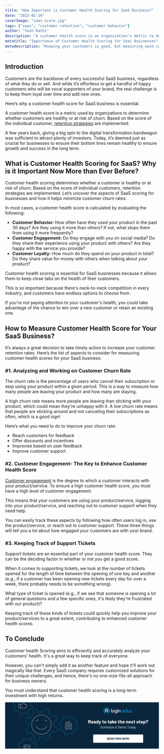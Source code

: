 ```yaml
---
title: "How Important is Customer Health Scoring for SaaS Business?"
date: "2023-01-19"
coverImage: "saas-score.jpg"
tags: ["saas", "customer retention", "customer behavior"]
author: "Yash Rathi"
description: "A customer health score is an organization's metric to determine whether customers are healthy or at risk of churn. Based on the score of the individual customer, retention strategies are implemented."
metatitle: "Importance of Customer Health Scoring for Saas Businesses"
metadescription: "Knowing your customers is good, but measuring each customer’s satisfaction level is essential. Here’s where customer health scoring comes to play. Read more."
---
```


## Introduction

Customers are the backbone of every successful SaaS business, regardless of what they do or sell. And while it’s effortless to get a handful of happy customers who will be vocal supporters of your brand, the real challenge is to keep them loyal over time and add new ones. 

Here’s why a customer health score for SaaS business is essential.

A customer health score is a metric used by organizations to determine whether customers are healthy or at risk of churn. Based on the score of the individual customer, [retention strategies](https://blog.loginradius.com/growth/how-customer-retention-can-help-businesses-grow/) are implemented. 

A few years back, giving a big spin to the digital transformation bandwagon was sufficient to attract plenty of investors. Today, it’s deemed just as crucial for businesses to ensure their bottom lines remain healthy to ensure growth and success in the long term. 


## What is Customer Health Scoring for SaaS? Why is it Important Now More than Ever Before? 

Customer health scoring determines whether a customer is healthy or at risk of churn. Based on the score of individual customers, retention strategies are implemented. Let’s uncover the aspects of SaaS scoring for businesses and how it helps minimize customer churn rates.

In most cases, a customer health score is calculated by evaluating the following:



* **Customer Behavior:** How often have they used your product in the past 30 days? Are they using it more than others? If not, what stops them from using it more frequently?
* **Customer Engagement:** Do they engage with you on social media? Do they share their experience using your product with others? Are they happy with the service you provide?
* **Customer Loyalty:** How much do they spend on your product in total? Do they share value for money with others when talking about your product?

Customer health scoring is essential for SaaS businesses because it allows them to keep close tabs on the health of their customers.

This is so important because there's neck-to-neck competition in every industry, and customers have endless options to choose from.

If you're not paying attention to your customer's health, you could take advantage of the chance to win over a new customer or retain an existing one.


## How to Measure Customer Health Score for Your SaaS Business? 

It’s always a great decision to take timely action to increase your customer retention rates. Here’s the list of aspects to consider for measuring customer health scores for your SaaS business:


### #1.  Analyzing and Working on Customer Churn Rate

The churn rate is the percentage of users who cancel their subscription or stop using your product within a given period. This is a way to measure how many people are leaving your product and how many are staying.  

A high churn rate means more people are leaving than sticking with your product, which could mean they're unhappy with it. A low churn rate means that people are sticking around and not canceling their subscriptions as often, which is a good sign!

Here’s what you need to do to improve your churn rate: 



* Reach customers for feedback
* Offer discounts and incentives
* Improvise based on user feedback 
* Improve customer support


### #2. Customer Engagement- The Key to Enhance Customer Health Score

[Customer engagement](https://blog.loginradius.com/growth/consumer-management-to-consumer-engagement/) is the degree to which a customer interacts with your product/service. To ensure a high customer health score, you must have a high level of customer engagement. 

This means that your customers are using your product/service, logging into your product/service, and reaching out to customer support when they need help.

You can easily track these aspects by following how often users log in, use the product/service, or reach out to customer support. These three things will tell you a lot about how engaged your customers are with your brand.


### #3. Keeping Track of Support Tickets

Support tickets are an essential part of your customer health score. They can be the deciding factor in whether or not you get a good score.

When it comes to supporting tickets, we look at the number of tickets opened for the length of time between the opening of one key and another (e.g., if a customer has been opening new tickets every day for over a week, there probably needs to be something wrong). 

What type of ticket is opened (e.g., if we see that someone is opening a lot of general questions and a few specific ones, it's likely they're frustrated with our product)? 

Keeping track of these kinds of tickets could quickly help you improve your product/services to a great extent, contributing to enhanced customer health scores. 


## To Conclude 

Customer health Scoring aims to efficiently and accurately analyze your customers' health. It's a great way to keep track of everyone. 

However, you can't simply add it as another feature and hope it'll work out magically like that. Every SaaS company requires customized solutions for their unique challenges, and hence, there's no one-size-fits-all approach for business owners. 

You must understand that customer health scoring is a long-term investment with high returns.


[![book-a-demo-loginradius](../../assets/book-a-demo-loginradius.png)](https://www.loginradius.com/contact-us?utm_source=blog&utm_medium=web&utm_campaign=importance-customer-health-scoring-saas-businesses)
